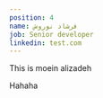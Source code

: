 ```yaml
---
position: 4
name: فرشاد نوروش
job: Senior developer
linkedin: test.com
---
```


This is moein alizadeh

Hahaha